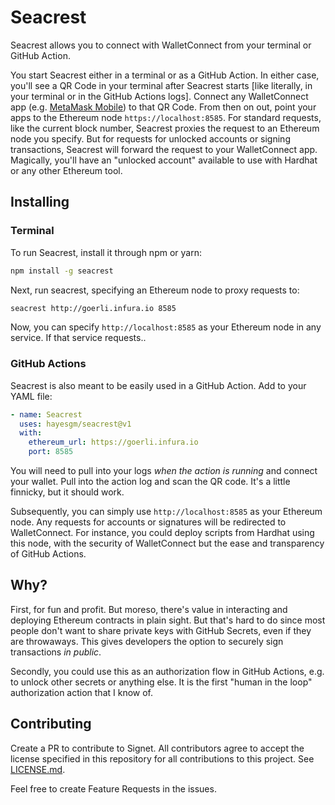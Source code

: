 # Seacrest

Seacrest allows you to connect with WalletConnect from your terminal or GitHub Action.

You start Seacrest either in a terminal or as a GitHub Action. In either case, you'll see a QR Code in your terminal after Seacrest starts [like literally, in your terminal or in the GitHub Actions logs]. Connect any WalletConnect app (e.g. [MetaMask Mobile](https://apps.apple.com/us/app/metamask-blockchain-wallet/id1438144202)) to that QR Code. From then on out, point your apps to the Ethereum node `https://localhost:8585`. For standard requests, like the current block number, Seacrest proxies the request to an Ethereum node you specify. But for requests for unlocked accounts or signing transactions, Seacrest will forward the request to your WalletConnect app. Magically, you'll have an "unlocked account" available to use with Hardhat or any other Ethereum tool.

## Installing

### Terminal

To run Seacrest, install it through npm or yarn:

```sh
npm install -g seacrest
```

Next, run seacrest, specifying an Ethereum node to proxy requests to:

```sh
seacrest http://goerli.infura.io 8585
```

Now, you can specify `http://localhost:8585` as your Ethereum node in any service. If that service requests..

### GitHub Actions

Seacrest is also meant to be easily used in a GitHub Action. Add to your YAML file:

```yaml
- name: Seacrest
  uses: hayesgm/seacrest@v1
  with:
    ethereum_url: https://goerli.infura.io
    port: 8585
```

You will need to pull into your logs *when the action is running* and connect your wallet. Pull into the action log and scan the QR code. It's a little finnicky, but it should work.

Subsequently, you can simply use `http://localhost:8585` as your Ethereum node. Any requests for accounts or signatures will be redirected to WalletConnect. For instance, you could deploy scripts from Hardhat using this node, with the security of WalletConnect but the ease and transparency of GitHub Actions.

## Why?

First, for fun and profit. But moreso, there's value in interacting and deploying Ethereum contracts in plain sight. But that's hard to do since most people don't want to share private keys with GitHub Secrets, even if they are throwaways. This gives developers the option to securely sign transactions _in public_.

Secondly, you could use this as an authorization flow in GitHub Actions, e.g. to unlock other secrets or anything else. It is the first "human in the loop" authorization action that I know of.

## Contributing

Create a PR to contribute to Signet. All contributors agree to accept the license specified in this repository for all contributions to this project. See [LICENSE.md](/LICENSE.md).

Feel free to create Feature Requests in the issues.

